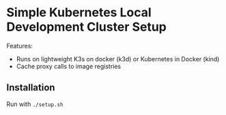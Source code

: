 
# Simple Kubernetes Local Development Cluster Setup

Features:

- Runs on lightweight K3s on docker (k3d) or Kubernetes in Docker (kind)
- Cache proxy calls to image registries

## Installation

Run with `./setup.sh`

